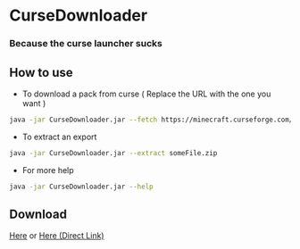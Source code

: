 # CurseDownloader
### Because the curse launcher sucks

## How to use

* To download a pack from curse ( Replace the URL with the one you want )
```bash
java -jar CurseDownloader.jar --fetch https://minecraft.curseforge.com/projects/foolcraft/files/2415352
```

* To extract an export
```bash
java -jar CurseDownloader.jar --extract someFile.zip
```
* For more help
```bash
java -jar CurseDownloader.jar --help
```

## Download
[Here](https://mvn.sergal.org/jenkins/job/CurseDownloader/) or [Here (Direct Link)](https://mvn.sergal.org/jenkins/job/CurseDownloader/lastSuccessfulBuild/artifact/target/CurseDownloader-0.0.1-SNAPSHOT.jar)

